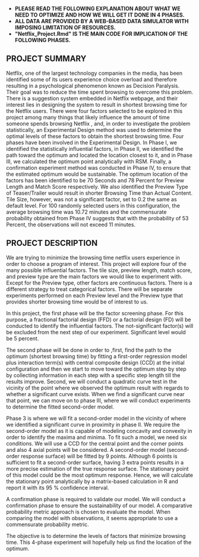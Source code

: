 

* **PLEASE READ THE FOLLOWING EXPLANATION ABOUT WHAT WE NEED TO OPTIMIZE AND HOW WE WILL GET IT DONE IN 4 PHASES.** 
* **ALL DATA ARE PROVIDED BY A WEB-BASED DATA SIMULATOR WITH IMPOSING LIMITATION OF RESOURCES.**
* **"Netflix_Project.Rmd" IS THE MAIN CODE FOR IMPLICATION OF THE FOLLOWING PHASES.**
## PROJECT SUMMARY
Netflix, one of the largest technology companies in the media, has been identified some of its users experience
choice overload and therefore resulting in a psychological phenomenon known as Decision Paralysis. Their
goal was to reduce the time spent browsing to overcome this problem. There is a suggestion system embedded
in Netflix webpage, and their interest lies in designing the system to result in shortest browsing time for the
Netflix users.
There were four factors selected to be explored in this project among many things that likely influence the
amount of time someone spends browsing Netflix , and, in order to investigate the problem statistically,
an Experimental Design method was used to determine the optimal levels of these factors to obtain the
shortest browsing time. Four phases have been involved in the Experimental Design. In Phase I, we identified
the statistically influential factors, in Phase II, we identified the path toward the optimum and located the
location closest to it, and in Phase III, we calculated the optimum point analytically with RSM. Finally, a
confirmation experiment method was conducted in Phase IV, to ensure that the estimated optimum would
be sustainable.
The optimum location of the factors has been identified to be 70 Seconds and 78 Percent for Preview Length
and Match Score respectively. We also identified the Preview Type of Teaser/Trailer would result in shorter
Browsing Time than Actual Content. Tile Size, however, was not a significant factor, set to 0.2 the same as
default level.
For 100 randomly selected users in this configuration, the average browsing time was 10.72 minutes and the
commensurate probability obtained from Phase IV suggests that with the probability of 53 Percent, the
observations will not exceed 11 minutes. 


## PROJECT DESCRIPTION
We are trying to minimize the browsing time netflix users experience in order to choose a program of interest.  This project will explore four of the many possible influential factors. The tile size, preview length, match score, and preview type are the main factors we would like to experiment with. Except for the Preview type, other factors are continuous factors. There is a different strategy to treat categorical factors. There will be separate experiments performed on each Preview level and the Preview type that provides shorter browsing time would be of interest to us.

In this project, the first phase will be the factor screening phase. For this purpose, a fractional factorial design (FFD) or a factorial design (FD) will be conducted to identify the influential factors. The not-significant factor(s) will be excluded from the next step of our experiment. Significant level would be 5 percent.

The second phase will be done in order to ,first, find the path to the optimum (shortest browsing time) by fitting a first-order regression model plus interaction term(s) with central composite design (CCD) at the initial configuration and then we start to move toward the optimum step by step by collecting information in each step with a specific step length till the results improve. Second, we will conduct a quadratic curve test in the vicinity of the point where we observed the optimum result with regards to whether a significant curve exists. When we find a significant curve near that point, we can move on to phase III, where we will conduct experiments to determine the fitted second-order model.

Phase 3 is where we will fit a second-order model in the vicinity of where we identified a significant curve in proximity in phase II. We require the second-order model as it is capable of modeling concavity and convexity in order to identify the maxima and minima. To fit such a model, we need six conditions. We will use a CCD for the central point and the corner points and also 4 axial points will be considered. A second-order model (second-order response surface) will be fitted by 9 points. Although 6 points is sufficient to fit a second-order surface, having 3 extra points results in a more precise estimation of the true response surface. The stationary point of this model could be the most optimum response. Hence, we will calculate the stationary point analytically by a matrix-based calculation in R and report it with its 95 % confidence interval.

A confirmation phase is required to validate our model. We will conduct a confirmation phase to ensure the sustainability of our model. A comparative probability metric approach is chosen to evaluate the model. When comparing the model with observations, it seems appropriate to use a commensurate probability metric.

The objective is to determine the levels of factors that minimize browsing time. This 4-phase experiment will hopefully help us find the location of the optimum.



